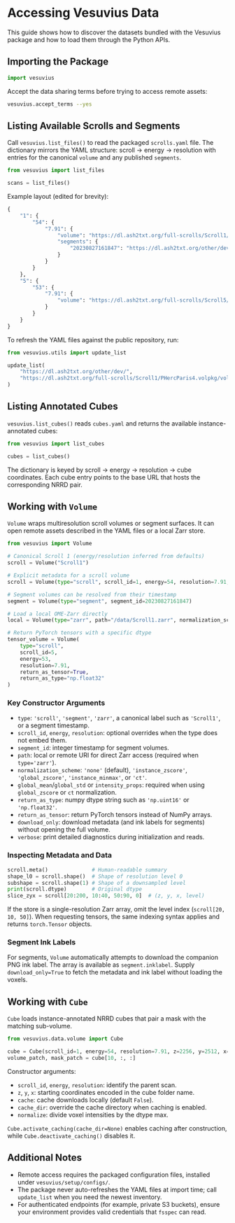 # Accessing Vesuvius Data

This guide shows how to discover the datasets bundled with the Vesuvius package and how to load them through the Python APIs.

## Importing the Package

```python
import vesuvius
```

Accept the data sharing terms before trying to access remote assets:

```bash
vesuvius.accept_terms --yes
```

## Listing Available Scrolls and Segments

Call `vesuvius.list_files()` to read the packaged `scrolls.yaml` file. The dictionary mirrors the YAML structure: scroll → energy → resolution with entries for the canonical `volume` and any published `segments`.

```python
from vesuvius import list_files

scans = list_files()
```

Example layout (edited for brevity):

```python
{
    "1": {
        "54": {
            "7.91": {
                "volume": "https://dl.ash2txt.org/full-scrolls/Scroll1/PHercParis4.volpkg/volumes_zarr_standardized/54keV_7.91um_Scroll1A.zarr/",
                "segments": {
                    "20230827161847": "https://dl.ash2txt.org/other/dev/scrolls/1/segments/54keV_7.91um/20230827161847.zarr/"
                }
            }
        }
    },
    "5": {
        "53": {
            "7.91": {
                "volume": "https://dl.ash2txt.org/full-scrolls/Scroll5/PHerc172.volpkg/volumes_zarr/20241024131838.zarr/"
            }
        }
    }
}
```

To refresh the YAML files against the public repository, run:

```python
from vesuvius.utils import update_list

update_list(
    "https://dl.ash2txt.org/other/dev/",
    "https://dl.ash2txt.org/full-scrolls/Scroll1/PHercParis4.volpkg/volumetric-instance-labels/instance-labels/"
)
```

## Listing Annotated Cubes

`vesuvius.list_cubes()` reads `cubes.yaml` and returns the available instance-annotated cubes:

```python
from vesuvius import list_cubes

cubes = list_cubes()
```

The dictionary is keyed by scroll → energy → resolution → cube coordinates. Each cube entry points to the base URL that hosts the corresponding NRRD pair.

## Working with `Volume`

`Volume` wraps multiresolution scroll volumes or segment surfaces. It can open remote assets described in the YAML files or a local Zarr store.

```python
from vesuvius import Volume

# Canonical Scroll 1 (energy/resolution inferred from defaults)
scroll = Volume("Scroll1")

# Explicit metadata for a scroll volume
scroll = Volume(type="scroll", scroll_id=1, energy=54, resolution=7.91, normalization_scheme="instance_zscore")

# Segment volumes can be resolved from their timestamp
segment = Volume(type="segment", segment_id=20230827161847)

# Load a local OME-Zarr directly
local = Volume(type="zarr", path="/data/Scroll1.zarr", normalization_scheme="instance_minmax")

# Return PyTorch tensors with a specific dtype
tensor_volume = Volume(
    type="scroll",
    scroll_id=5,
    energy=53,
    resolution=7.91,
    return_as_tensor=True,
    return_as_type="np.float32"
)
```

### Key Constructor Arguments

- `type`: `'scroll'`, `'segment'`, `'zarr'`, a canonical label such as `'Scroll1'`, or a segment timestamp.
- `scroll_id`, `energy`, `resolution`: optional overrides when the type does not embed them.
- `segment_id`: integer timestamp for segment volumes.
- `path`: local or remote URI for direct Zarr access (required when `type='zarr'`).
- `normalization_scheme`: `'none'` (default), `'instance_zscore'`, `'global_zscore'`, `'instance_minmax'`, or `'ct'`.
- `global_mean`/`global_std` or `intensity_props`: required when using `global_zscore` or `ct` normalization.
- `return_as_type`: numpy dtype string such as `'np.uint16'` or `'np.float32'`.
- `return_as_tensor`: return PyTorch tensors instead of NumPy arrays.
- `download_only`: download metadata (and ink labels for segments) without opening the full volume.
- `verbose`: print detailed diagnostics during initialization and reads.

### Inspecting Metadata and Data

```python
scroll.meta()              # Human-readable summary
shape_l0 = scroll.shape()  # Shape of resolution level 0
subshape = scroll.shape(1) # Shape of a downsampled level
print(scroll.dtype)        # Original dtype
slice_zyx = scroll[20:200, 10:40, 50:90, 0]  # (z, y, x, level)
```

If the store is a single-resolution Zarr array, omit the level index (`scroll[20, 10, 50]`). When requesting tensors, the same indexing syntax applies and returns `torch.Tensor` objects.

### Segment Ink Labels

For segments, `Volume` automatically attempts to download the companion PNG ink label. The array is available as `segment.inklabel`. Supply `download_only=True` to fetch the metadata and ink label without loading the voxels.

## Working with `Cube`

`Cube` loads instance-annotated NRRD cubes that pair a mask with the matching sub-volume.

```python
from vesuvius.data.volume import Cube

cube = Cube(scroll_id=1, energy=54, resolution=7.91, z=2256, y=2512, x=4816, cache=True)
volume_patch, mask_patch = cube[10, :, :]
```

Constructor arguments:

- `scroll_id`, `energy`, `resolution`: identify the parent scan.
- `z`, `y`, `x`: starting coordinates encoded in the cube folder name.
- `cache`: cache downloads locally (default `False`).
- `cache_dir`: override the cache directory when caching is enabled.
- `normalize`: divide voxel intensities by the dtype max.

`Cube.activate_caching(cache_dir=None)` enables caching after construction, while `Cube.deactivate_caching()` disables it.

## Additional Notes

- Remote access requires the packaged configuration files, installed under `vesuvius/setup/configs/`.
- The package never auto-refreshes the YAML files at import time; call `update_list` when you need the newest inventory.
- For authenticated endpoints (for example, private S3 buckets), ensure your environment provides valid credentials that `fsspec` can read.
